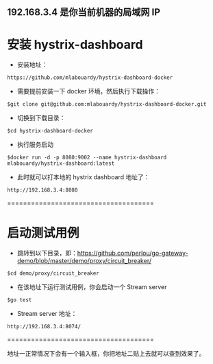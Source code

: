 ## 192.168.3.4 是你当前机器的局域网 IP

# 安装 hystrix-dashboard

- 安装地址：

```
https://github.com/mlabouardy/hystrix-dashboard-docker
```

- 需要提前安装一下 docker 环境，然后执行下载操作：

```
$git clone git@github.com:mlabouardy/hystrix-dashboard-docker.git
```

- 切换到下载目录：

```
$cd hystrix-dashboard-docker
```

- 执行服务启动

```
$docker run -d -p 8080:9002 --name hystrix-dashboard mlabouardy/hystrix-dashboard:latest
```

- 此时就可以打本地的 hystrix dashboard 地址了：

```
http://192.168.3.4:8080
```

=====================================

# 启动测试用例

- 跳转到以下目录，即：https://github.com/perlou/go-gateway-demo/blob/master/demo/proxy/circuit_breaker/

```
$cd demo/proxy/circuit_breaker
```

- 在该地址下运行测试用例，你会启动一个 Stream server

```
$go test
```

- Stream server 地址：

```
http://192.168.3.4:8074/
```

=====================================

地址一正常情况下会有一个输入框，你把地址二贴上去就可以查到效果了。
